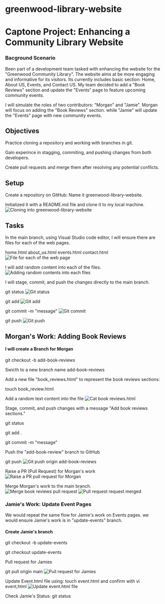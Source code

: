 # greenwood-library-website

# Captone Project: Enhancing a Community Library Website

### Bacground Scenario

Been part of a development team tasked with enhancing the website for the "Greenwood Community Library". The website aims at be more engaging and informative for its visitors. Its currently includes basic section: Home, About US, Events, and Contact US. My team decided to add a "Book Reviews" section and update the "Events" page to feature upcoming community events.

I will simulate the roles of two contributors: "Morgan" and "Jamie". Morgan will focus on adding the "Book Reviews" section. while "Jamie" will update the "Events" page with new community events.

## Objectives

Practice cloning a repository and working with branches in git.

Gain experince in stagging, commiting, and pushing changes from both developers.

Create pull requests and merge them after resolving any potential conflicts.

## Setup

Create a repository on GitHub:
Name it greenwood-library-website.

Initialized it with a README.md file and clone it to my local machine.
![Cloning into greenwood-library-website](./img/Cloning%20into%20greenwoon-library-website.png)

## Tasks

In the main branch, using Visual Studio code editor, I will ensure there are files for each of the web pages.

home.html
about_us.html
events.html
contact.html
![File for each of the web page](./img/Files%20for%20each%20of%20the%20web%20page.png)

I will add random content into each of the files.
![Adding random contents into each files](./img/Adding%20random%20contents%20into%20each%20files.png)

I will stage, commit, and push the changes directly to the main branch.

git status
![Git status](./img/Git%20status.png)

git add
![Git add](./img/Git%20add.png)

git commit -m "message"
![Git commit](./img/Git%20Commit.png)

git push
![Git push](./img/Git%20push.png)

## Morgan's Work: Adding Book Reviews

#### I will create a Branch for Morgan

git checkout -b add-book-reviews

Swicth to a new branch name add-book-reviews

Add a new file "book_reviews.html" to represent the book reviews sections:

touch book_review.html

Add a random text content into the file
![Cat book reviews.html](./img/Cat%20book%20reviews.html.png)

Stage, commit, and push changes with a message "Add book reviews sections."

git status

git add .

git commit -m "message"

Push the "add-book-review" branch to GitHub

git push
![Git push origin add-book-reviews](./img/Git%20push%20origin%20add-book-review.png)

Raise a PR (Pull Request) for Morgan's work
![Raise a PR pull request for Morgan](./img/Raise%20a%20PR%20pull%20request%20for%20Morgan.png)

Merge Morgan's work to the main branch.
![Merge book reviews pull request](./img/Merge%20book%20reviews%20pull%20request.png)
![Pull request request merged](./img/Pull%20request%20merged.png)

### Jamie's Work: Update Event Pages

We would repeat the same flow for Jamie's work on Events pages. we would ensure Jamie's work is in "update-events" branch.

#### Create Jamie's branch

git checkout -b update-events

git checkout update-events

Pull request for Jamies

git pull origin main
![Pull request for Jamies](./img/Pull%20request%20for%20Jamies.png)

Update Event.html file using: touch event.html and confirm with vi event,html
![Update event.html file](./img/Update%20event.html.png)

Check Jamie's Status: git status



